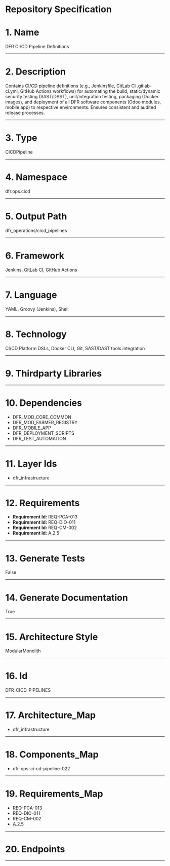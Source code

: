 # Repository Specification

# 1. Name
DFR CI/CD Pipeline Definitions


---

# 2. Description
Contains CI/CD pipeline definitions (e.g., Jenkinsfile, GitLab CI .gitlab-ci.yml, GitHub Actions workflows) for automating the build, static/dynamic security testing (SAST/DAST), unit/integration testing, packaging (Docker images), and deployment of all DFR software components (Odoo modules, mobile app) to respective environments. Ensures consistent and audited release processes.


---

# 3. Type
CICDPipeline


---

# 4. Namespace
dfr.ops.cicd


---

# 5. Output Path
dfr_operations/cicd_pipelines


---

# 6. Framework
Jenkins, GitLab CI, GitHub Actions


---

# 7. Language
YAML, Groovy (Jenkins), Shell


---

# 8. Technology
CI/CD Platform DSLs, Docker CLI, Git, SAST/DAST tools integration


---

# 9. Thirdparty Libraries



---

# 10. Dependencies

- DFR_MOD_CORE_COMMON
- DFR_MOD_FARMER_REGISTRY
- DFR_MOBILE_APP
- DFR_DEPLOYMENT_SCRIPTS
- DFR_TEST_AUTOMATION


---

# 11. Layer Ids

- dfr_infrastructure


---

# 12. Requirements

- **Requirement Id:** REQ-PCA-013  
- **Requirement Id:** REQ-DIO-011  
- **Requirement Id:** REQ-CM-002  
- **Requirement Id:** A.2.5  


---

# 13. Generate Tests
False


---

# 14. Generate Documentation
True


---

# 15. Architecture Style
ModularMonolith


---

# 16. Id
DFR_CICD_PIPELINES


---

# 17. Architecture_Map

- dfr_infrastructure


---

# 18. Components_Map

- dfr-ops-ci-cd-pipeline-022


---

# 19. Requirements_Map

- REQ-PCA-013
- REQ-DIO-011
- REQ-CM-002
- A.2.5


---

# 20. Endpoints



---

